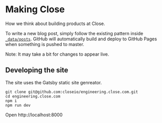 # Making Close

How we think about building products at Close.

To write a new blog post, simply follow the existing pattern inside [`_data/posts`](https://github.com/closeio/engineering.close.com/blob/master/_data/posts).
GitHub will automatically build and deploy to GitHub Pages when something is pushed to master.

Note: It may take a bit for changes to appear live.

## Developing the site

The site uses the Gatsby static site genreator.

```
git clone git@github.com:closeio/engineering.close.com.git
cd engineering.close.com
npm i
npm run dev
```

Open http://localhost:8000
